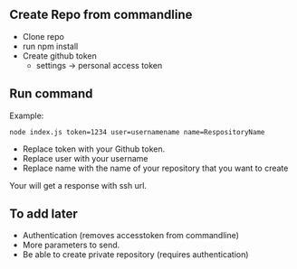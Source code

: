 ## Create Repo from commandline

* Clone repo
* run npm install
* Create github token
  * settings -> personal access token

## Run command

Example: 

`node index.js token=1234 user=usernamename name=RespositoryName`

* Replace token with your Github token.
* Replace user with your username
* Replace name with the name of your repository that you want to create

Your will get a response with ssh url.

## To add later

* Authentication (removes accesstoken from commandline)
* More parameters to send.
* Be able to create private repository (requires authentication)